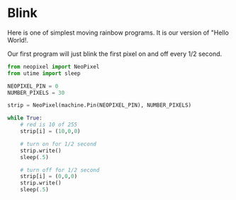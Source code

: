 # Blink

Here is one of simplest moving rainbow programs.  It is our version of "Hello World!. 

Our first program will just blink the first pixel on and off every 1/2 second.

```py
from neopixel import NeoPixel
from utime import sleep

NEOPIXEL_PIN = 0
NUMBER_PIXELS = 30

strip = NeoPixel(machine.Pin(NEOPIXEL_PIN), NUMBER_PIXELS)

while True:
    # red is 10 of 255
    strip[i] = (10,0,0)

    # turn on for 1/2 second
    strip.write()
    sleep(.5)

    # turn off for 1/2 second
    strip[i] = (0,0,0)
    strip.write()
    sleep(.5)
```